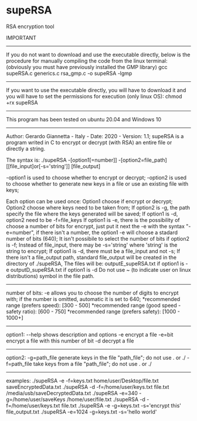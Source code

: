 # supeRSA
RSA encryption tool

IMPORTANT
******************************************** ************************************
If you do not want to download and use the executable directly, 
below is the procedure for manually compiling the code from the linux terminal:
(obviously you must have previously installed the GMP library)
gcc supeRSA.c generics.c rsa_gmp.c -o supeRSA -lgmp
*********************************************************************************
If you want to use the executable directly, you will have to download it and 
you will have to set the permissions for execution (only linux OS):
chmod +rx supeRSA
*********************************************************************************
This program has been tested on ubuntu 20.04 and Windows 10
*********************************************************************************

Author: Gerardo Giannetta - Italy - Date: 2020 - Version: 1.1;
supeRSA is a program writed in C to encrypt or decrypt (with RSA) an entire file or directly a string.

The syntax is: ./supeRSA -[option1[=number]] -[option2=file_path] [[file_input]or[-s='string']] [file_output]

-option1 is used to choose whether to encrypt or decrypt;
-option2 is used to choose whether to generate new keys in a file or use an existing file with keys;

Each option can be used once:
Option1 choose if encrypt or decrypt;
Option2 choose where keys need to be taken from;
If option2 is -g, the path specify the file where the keys generated will be saved;
If option1 is -d, option2 need to be -f=file_keys
If option1 is -e, there is the possibility of choose a number of bits for encrypt, just put it next the -e with the syntax "-e=number",
if there isn't a number, the option1 -e will choose a stadard number of bits (640);
It isn't possibile to select the number of bits if option2 is -f;
Instead of file_input, there may be -s='string' where 'string' is the string to encrypt;
If option1 is -d, there must be a file_input and not -s;
If there isn't a file_output path, standard file_output will be created in the directory of ./supeRSA,
The files will be: outputE_supeRSA.txt if option1 is -e
                   outputD_supeRSA.txt if option1 is -d
Do not use ~ (to indicate user on linux distributions) symbol in the file path.
*******************************************************************************
number of bits: -e allows you to choose the number of digits to encrypt with;
                if the number is omitted, automatic it is set to 640;
*recommended range (prefers speed):             [300 - 500]
*recommended range (good speed - safety ratio): [600 - 750]
*recommended range (prefers safety):            [1000 - 1000+]
*******************************************************************************
option1: --help            shows description and options
         -e                encrypt a file
         -e=bit            encrypt a file with this number of bit
         -d                decrypt a file
*******************************************************************************
option2: -g=path_file     generate keys in the file "path_file";
                          do not use . or ./
         -f=path_file     take keys from a file "path_file";
                          do not use . or ./
*******************************************************************************
examples: 
./supeRSA -e -f=keys.txt home/user/Desktop/file.txt saveEncryptedData.txt
./supeRSA -d -f=/home/user/keys.txt file.txt /media/usb/saveDecryptedData.txt
./supeRSA -e=340 -g=/home/user/saveKeys /home/user/file.txt
./supeRSA -d -f=/home/user/keys.txt file.txt
./supeRSA -e -g=keys.txt -s='encrypt this' file_output.txt
./supeRSA -e=1024 -g=keys.txt -s='hello world'
          
          
